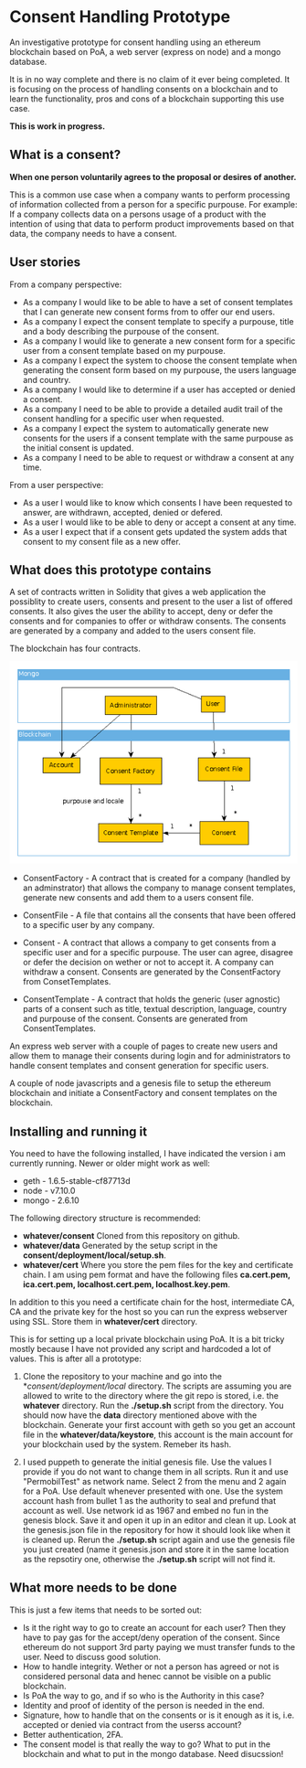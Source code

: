# Consent Handling Prototype
An investigative  prototype for consent handling using an ethereum blockchain based on PoA, a web server (express on node) and a mongo database.

It is in no way complete and there is no claim of it ever being completed. It is focusing on the process of handling consents on a blockchain and to learn the functionality, pros and cons of a blockchain supporting this use case.

**This is work in progress.**
## What is a consent?
**When one person voluntarily agrees to the proposal or desires of another.**

This is a common use case when a company wants to perform processing of information collected from a person for a specific purpouse. For example: If a company collects data on a persons usage of a product with the intention of using that data to perform product improvements based on that data, the company needs to have a consent.

## User stories

From a company perspective:
- As a company I would like to be able to have a set of consent templates that I can generate new consent forms from to offer our end users.
- As a company I expect the consent template to specify a purpouse, title and a body describing the purpouse of the consent.
- As a company I would like to generate a new consent form for a specific user from a consent template based on my purpouse.
- As a company I expect the system to choose the consent template when generating the consent form based on my purpouse, the users language and country.
- As a company I would like to determine if a user has accepted or denied a consent.
- As a company I need to be able to provide a detailed audit trail of the consent handling for a specific user when requested.
- As a company I expect the system to automatically generate new consents for the users if a consent template with the same purpouse as the initial consent is updated.
- As a company I need to be able to request or withdraw a consent at any time.

From a user perspective:
- As a user I would like to know which consents I have been requested to answer, are withdrawn, accepted, denied or defered.
- As a user I would like to be able to deny or accept a consent at any time.
- As a user I expect that if a consent gets updated the system adds that consent to my consent file as a new offer.

## What does this prototype contains

A set of contracts written in Solidity that gives a web application the possiblity to create users, consents and present to the user a list of offered consents. It also gives the user the ability to accept, deny or defer the consents and for companies to offer or withdraw consents. The consents are generated by a company and added to the users consent file.

The blockchain has four contracts.

![Alt text](doc/model.gif?raw=true "Model")

- ConsentFactory - A contract that is created for a company (handled by an adminstrator) that allows the company to manage consent templates, generate new consents and add them to a users consent file.

- ConsentFile - A file that contains all the consents that have been offered to a specific user by any company.

- Consent - A contract that allows a company to get consents from a specific user and for a specific purpouse. The user can agree, disagree or defer the decision on wether or not to accept it. A company can withdraw a consent. Consents are generated by the ConsentFactory from ConsetTemplates.

- ConsentTemplate - A contract that holds the generic (user agnostic) parts of a consent such as title, textual description, language, country and purpouse of the consent. Consents are generated from ConsentTemplates.

An express web server with a couple of pages to create new users and allow them to manage their consents during login and for administrators to handle consent templates and consent generation for specific users.

A couple of node javascripts and a genesis file to setup the ethereum blockchain and initiate a ConsentFactory and consent templates on the blockchain.

## Installing and running it

You need to have the following installed, I have indicated the version i am currently running. Newer or older might work as well:
- geth - 1.6.5-stable-cf87713d
- node - v7.10.0
- mongo - 2.6.10

The following directory structure is recommended:

- **whatever/consent** Cloned from this repository on github.
- **whatever/data** Generated by the setup script in the **consent/deployment/local/setup.sh**.
- **whatever/cert** Where you store the pem files for the key and certificate chain. I am using pem format and have the following files **ca.cert.pem, ica.cert.pem, localhost.cert.pem, localhost.key.pem**.

In addition to this you need a certificate chain for the host, intermediate CA, CA and the private key for the host so you can run the express webserver using SSL. Store them in **whatever/cert** directory.

This is for setting up a local private blockchain using PoA. It is a bit tricky mostly because I have not provided any script and hardcoded a lot of values. This is after all a prototype:

1. Clone the repository to your machine and go into the **consent/deployment/local* directory. The scripts are assuming you are allowed to write to the directory where the git repo is stored, i.e. the **whatever** directory. Run the **./setup.sh** script from the directory. You should now have the **data** directory mentioned above with the blockchain. Generate your first account with geth so you get an account file in the **whatever/data/keystore**, this account is the main account for your blockchain used by the system. Remeber its hash.

2. I used puppeth to generate the initial genesis file. Use the values I provide if you do not want to change them in all scripts. Run it and use "PermobilTest" as network name. Select 2 from the menu and 2 again for a PoA. Use default whenever presented with one. Use the system account hash from bullet 1 as the authority to seal and prefund that account as well. Use network id as 1967 and embed no fun in the genesis block. Save it and open it up in an editor and clean it up. Look at the genesis.json file in the repository for how it should look like when it is cleaned up. Rerun the **./setup.sh** script again and use the genesis file you just created (name it genesis.json and store it in the same location as the repsotiry one, otherwise the **./setup.sh** script will not find it.

## What more needs to be done

This is just a few items that needs to be sorted out:
- Is it the right way to go to create an account for each user? Then they have to pay gas for the accept/deny operation of the consent. Since ethereum do not support 3rd party paying we must transfer funds to the user. Need to discuss good solution.
- How to handle integrity. Wether or not a person has agreed or not is considered personal data and henec cannot be visible on a public blockchain.
- Is PoA the way to go, and if so who is the Authority in this case?
- Identity and proof of identity of the person is needed in the end.
- Signature, how to handle that on the consents or is it enough as it is, i.e. accepted or denied via contract from the userss account?
- Better authentication, 2FA.
- The consent model is that really the way to go? What to put in the blockchain and what to put in the mongo database. Need disucssion!
